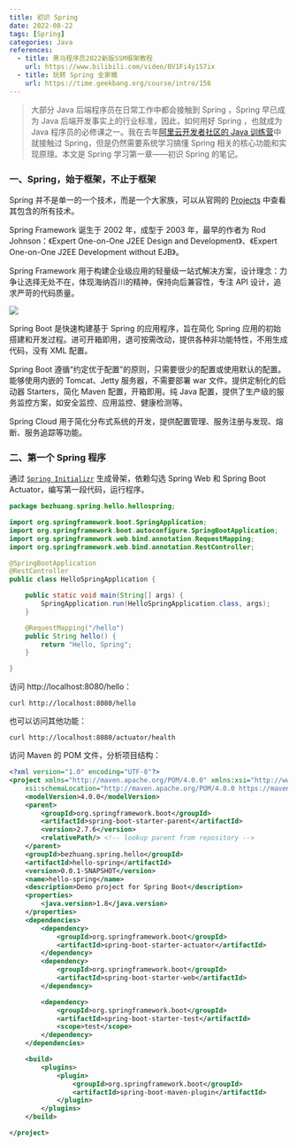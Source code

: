 ```yaml
---
title: 初识 Spring
date: 2022-08-22
tags: [Spring]
categories: Java
references:
  - title: 黑马程序员2022新版SSM框架教程
    url: https://www.bilibili.com/video/BV1Fi4y1S7ix
  - title: 玩转 Spring 全家桶
    url: https://time.geekbang.org/course/intro/156
---
```


> 大部分 Java 后端程序员在日常工作中都会接触到 Spring ，Spring 早已成为 Java 后端开发事实上的行业标准，因此，如何用好 Spring ，也就成为 Java 程序员的必修课之一。我在去年[阿里云开发者社区的 Java 训练营](/Java高级训练营/)中就接触过 Spring，但是仍然需要系统学习搞懂 Spring 相关的核心功能和实现原理。本文是 Spring 学习第一章——初识 Spring 的笔记。

<!--more-->

### 一、Spring，始于框架，不止于框架

Spring 并不是单一的一个技术，而是一个大家族，可以从官网的 [Projects](https://spring.io/projects) 中查看其包含的所有技术。

Spring Framework 诞生于 2002 年，成型于 2003 年，最早的作者为 Rod Johnson：《Expert One-on-One J2EE Design and Development》、《Expert One-on-One J2EE Development without EJB》。

Spring Framework 用于构建企业级应用的轻量级一站式解决方案，设计理念：力争让选择无处不在，体现海纳百川的精神，保持向后兼容性，专注 API 设计，追求严苛的代码质量。

![](https://blog.zhuangzhihao.top/img/spring01.png)

Spring Boot 是快速构建基于 Spring 的应用程序，旨在简化 Spring 应用的初始搭建和开发过程。进可开箱即用，退可按需改动，提供各种非功能特性，不用生成代码，没有 XML 配置。

Spring Boot 遵循“约定优于配置”的原则，只需要很少的配置或使用默认的配置。能够使用内嵌的 Tomcat、Jetty 服务器，不需要部署 war 文件。提供定制化的启动器 Starters，简化 Maven 配置，开箱即用。纯 Java 配置，提供了生产级的服务监控方案，如安全监控、应用监控、健康检测等。

Spring Cloud 用于简化分布式系统的开发，提供配置管理、服务注册与发现、熔断、服务追踪等功能。

### 二、第一个 Spring 程序

﻿﻿通过 [`Spring Initializr`](https://start.spring.io/) 生成骨架，依赖勾选 Spring Web 和 Spring Boot Actuator，编写第一段代码，运行程序。

```java
package bezhuang.spring.hello.hellospring;

import org.springframework.boot.SpringApplication;
import org.springframework.boot.autoconfigure.SpringBootApplication;
import org.springframework.web.bind.annotation.RequestMapping;
import org.springframework.web.bind.annotation.RestController;

@SpringBootApplication
@RestController
public class HelloSpringApplication {

    public static void main(String[] args) {
      	SpringApplication.run(HelloSpringApplication.class, args);
    }

    @RequestMapping("/hello")
    public String hello() {
      	return "Hello, Spring";
    }

}
```

访问 http://localhost:8080/hello：

```
curl http://localhost:8080/hello
```

也可以访问其他功能：

```
curl http://localhost:8080/actuator/health
```

访问 Maven 的 POM 文件，分析项目结构：

```xml
<?xml version="1.0" encoding="UTF-8"?>
<project xmlns="http://maven.apache.org/POM/4.0.0" xmlns:xsi="http://www.w3.org/2001/XMLSchema-instance"
	xsi:schemaLocation="http://maven.apache.org/POM/4.0.0 https://maven.apache.org/xsd/maven-4.0.0.xsd">
	<modelVersion>4.0.0</modelVersion>
	<parent>
		<groupId>org.springframework.boot</groupId>
		<artifactId>spring-boot-starter-parent</artifactId>
		<version>2.7.6</version>
		<relativePath/> <!-- lookup parent from repository -->
	</parent>
	<groupId>bezhuang.spring.hello</groupId>
	<artifactId>hello-spring</artifactId>
	<version>0.0.1-SNAPSHOT</version>
	<name>hello-spring</name>
	<description>Demo project for Spring Boot</description>
	<properties>
		<java.version>1.8</java.version>
	</properties>
	<dependencies>
		<dependency>
			<groupId>org.springframework.boot</groupId>
			<artifactId>spring-boot-starter-actuator</artifactId>
		</dependency>
		<dependency>
			<groupId>org.springframework.boot</groupId>
			<artifactId>spring-boot-starter-web</artifactId>
		</dependency>

		<dependency>
			<groupId>org.springframework.boot</groupId>
			<artifactId>spring-boot-starter-test</artifactId>
			<scope>test</scope>
		</dependency>
	</dependencies>

	<build>
		<plugins>
			<plugin>
				<groupId>org.springframework.boot</groupId>
				<artifactId>spring-boot-maven-plugin</artifactId>
			</plugin>
		</plugins>
	</build>

</project>
```

